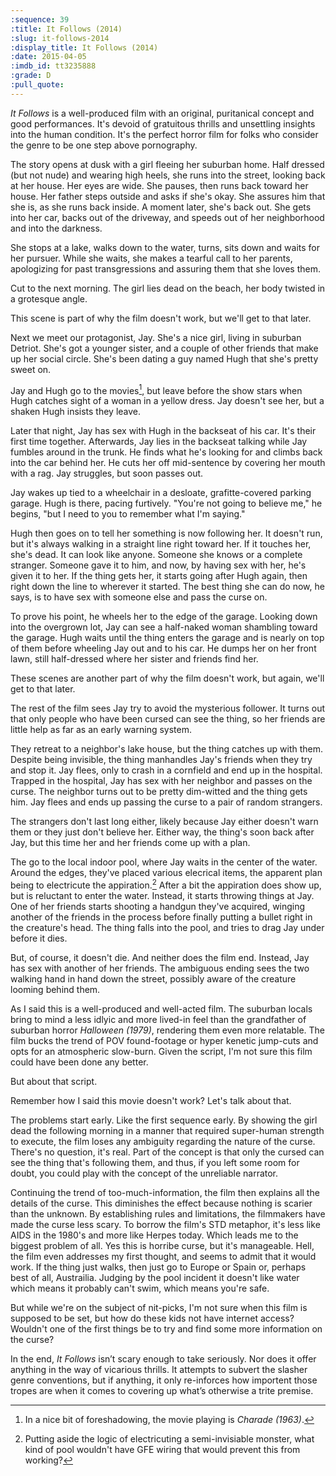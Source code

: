 ```yaml
---
:sequence: 39
:title: It Follows (2014)
:slug: it-follows-2014
:display_title: It Follows (2014)
:date: 2015-04-05
:imdb_id: tt3235888
:grade: D
:pull_quote:
---
```

_It Follows_ is a well-produced film with an original, puritanical concept and good performances. It's devoid of gratuitous thrills and unsettling insights into the human condition. It's the perfect horror film for folks who consider the genre to be one step above pornography.

The story opens at dusk with a girl fleeing her suburban home. Half dressed (but not nude) and wearing high heels, she runs into the street, looking back at her house. Her eyes are wide. She pauses, then runs back toward her house. Her father steps outside and asks if she's okay. She assures him that she is, as she runs back inside. A moment later, she's back out. She gets into her car, backs out of the driveway, and speeds out of her neighborhood and into the darkness.

She stops at a lake, walks down to the water, turns, sits down and waits for her pursuer. While she waits, she makes a tearful call to her parents, apologizing for past transgressions and assuring them that she loves them.

Cut to the next morning. The girl lies dead on the beach, her body twisted in a grotesque angle.

This scene is part of why the film doesn't work, but we'll get to that later.

Next we meet our protagonist, Jay. She's a nice girl, living in suburban Detriot. She's got a younger sister, and a couple of other friends that make up her social circle. She's been dating a guy named Hugh that she's pretty sweet on. 

Jay and Hugh go to the movies[^1], but leave before the show stars when Hugh catches sight of a woman in a yellow dress. Jay doesn't see her, but a shaken Hugh insists they leave.

Later that night, Jay has sex with Hugh in the backseat of his car. It's their first time together. Afterwards, Jay lies in the backseat talking while Jay fumbles around in the trunk. He finds what he's looking for and climbs back into the car behind her. He cuts her off mid-sentence by covering her mouth with a rag. Jay struggles, but soon passes out.

Jay wakes up tied to a wheelchair in a desloate, grafitte-covered parking garage. Hugh is there, pacing furtively. "You're not going to believe me," he begins, "but I need to you to remember what I'm saying."

Hugh then goes on to tell her something is now following her. It doesn't run, but it's always walking in a straight line right toward her. If it touches her, she's dead. It can look like anyone. Someone she knows or a complete stranger. Someone gave it to him, and now, by having sex with her, he's given it to her. If the thing gets her, it starts going after Hugh again, then right down the line to wherever it started. The best thing she can do now, he says, is to have sex with someone else and pass the curse on.

To prove his point, he wheels her to the edge of the garage. Looking down into the overgrown lot, Jay can see a half-naked woman shambling toward the garage. Hugh waits until the thing enters the garage and is nearly on top of them before wheeling Jay out and to his car. He dumps her on her front lawn, still half-dressed where her sister and friends find her.

These scenes are another part of why the film doesn't work, but again, we'll get to that later.

The rest of the film sees Jay try to avoid the mysterious follower. It turns out that only people who have been cursed can see the thing, so her friends are little help as far as an early warning system.

They retreat to a neighbor's lake house, but the thing catches up with them. Despite being invisible, the thing manhandles Jay's friends when they try and stop it. Jay flees, only to crash in a cornfield and end up in the hospital. Trapped in the hospital, Jay has sex with her neighbor and passes on the curse. The neighbor turns out to be pretty dim-witted and the thing gets him. Jay flees and ends up passing the curse to a pair of random strangers.

The strangers don't last long either, likely because Jay either doesn't warn them or they just don't believe her. Either way, the thing's soon back after Jay, but this time her and her friends come up with a plan. 

The go to the local indoor pool, where Jay waits in the center of the water. Around the edges, they've placed various elecrical items, the apparent plan being to electricute the appiration.[^2] After a bit the appiration does show up, but is reluctant to enter the water. Instead, it starts throwing things at Jay. One of her friends starts shooting a handgun they've acquired, winging another of the friends in the process before finally putting a bullet right in the creature's head. The thing falls into the pool, and tries to drag Jay under before it dies.

But, of course, it doesn't die. And neither does the film end. Instead, Jay has sex with another of her friends. The ambiguous ending sees the two walking hand in hand down the street, possibly aware of the creature looming behind them.

As I said this is a well-produced and well-acted film. The suburban locals bring to mind a less idlyic and more lived-in feel than the grandfather of suburban horror _Halloween (1979)_, rendering them even more relatable. The film bucks the trend of POV found-footage or hyper kenetic jump-cuts and opts for an atmospheric slow-burn. Given the script, I'm not sure this film could have been done any better.

But about that script.

Remember how I said this movie doesn't work? Let's talk about that.

The problems start early. Like the first sequence early. By showing the girl dead the following morning in a manner that required super-human strength to execute, the film loses any ambiguity regarding the nature of the curse. There's no question, it's real. Part of the concept is that only the cursed can see the thing that's following them, and thus, if you left some room for doubt, you could play with the concept of the unreliable narrator. 

Continuing the trend of too-much-information, the film then explains all the details of the curse. This diminishes the effect because nothing is scarier than the unknown. By establishing rules and limitations, the filmmakers have made the curse less scary. To borrow the film's STD metaphor, it's less like AIDS in the 1980's and more like Herpes today. 
Which leads me to the biggest problem of all. Yes this is horribe curse, but it's manageable. Hell, the film even addresses my first thought, and seems to admit that it would work. If the thing just walks, then just go to Europe or Spain or, perhaps best of all, Austrailia. Judging by the pool incident it doesn't like water which means it probably can't swim, which means you're safe. 

But while we're on the subject of nit-picks, I'm not sure when this film is supposed to be set, but how do these kids not have internet access? Wouldn't one of the first things be to try and find some more information on the curse? 

In the end, _It Follows_ isn’t scary enough to take seriously. Nor does it offer anything in the way of vicarious thrills. It attempts to subvert the slasher genre conventions, but if anything, it only re-inforces how importent those tropes are when it comes to covering up what’s otherwise a trite premise.




[^1]: In a nice bit of foreshadowing, the movie playing is _Charade (1963)_.

[^2]: Putting aside the logic of electricuting a semi-invisiable monster, what kind of pool wouldn't have GFE wiring that would prevent this from working?
